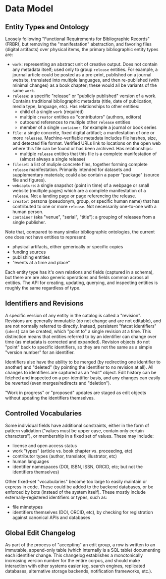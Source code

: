 # Data Model

## Entity Types and Ontology

Loosely following "Functional Requirements for Bibliographic Records" (FRBR),
but removing the "manifestation" abstraction, and favoring files (digital
artifacts) over physical items, the primary bibliographic entity types are:

- `work`: representing an abstract unit of creative output. Does not contain
  any metadata itself; used only to group `release` entities. For example, a
  journal article could be posted as a pre-print, published on a journal
  website, translated into multiple languages, and then re-published (with
  minimal changes) as a book chapter; these would all be variants of the same
  `work`.
- `release`: a specific "release" or "publicly published" version of a work.
  Contains traditional bibliographic metadata (title, date of publication,
  media type, language, etc). Has relationships to other entities:
    - child of a single `work` (required)
    - multiple `creator` entities as "contributors" (authors, editors)
    - outbound references to multiple other `release` entities
    - member of a single `container`, for example a journal or book series
- `file`: a single concrete, fixed digital artifact; a manifestation of one or
  more `releases`. Machine-verifiable metadata includes file hashes, size, and
  detected file format. Verified URLs link to locations on the open web where
  this file can be found or has been archived. Has relationships:
    - multiple `release` entities that this file is a complete manifestation of
      (almost always a single release)
- `fileset`: a list of muliple concrete files, together forming complete
  `release` manifestation. Primarily intended for datasets and supplementary
  materials; could also contain a paper "package" (source file and figures).
- `webcapture`: a single snapshot (point in time) of a webpage or small website
  (multiple pages) which are a complete manifestation of a `release`. Not a
  landing page or page referencing the release.
- `creator`: persona (pseudonym, group, or specific human name) that
  has contributed to one or more `release`. Not necessarily one-to-one with a
  human person.
- `container` (aka "venue", "serial", "title"): a grouping of releases from a
  single publisher.

Note that, compared to many similar bibliographic ontologies, the current one
does not have entities to represent:

- physical artifacts, either generically or specific copies
- funding sources
- publishing entities
- "events at a time and place"

Each entity type has it's own relations and fields (captured in a schema), but
there are are also generic operations and fields common across all entities.
The API for creating, updating, querying, and inspecting entities is roughly
the same regardless of type.

## Identifiers and Revisions

A specific version of any entity in the catalog is called a "revision".
Revisions are generally immutable (do not change and are not editable), and are
not normally referred to directly. Instead, persistent "fatcat identifiers"
(`ident`) can be created, which "point to" a single revision at a time. This
distinction means that entities referred to by an identifier can change over
time (as metadata is corrected and expanded). Revision objects do not "point"
back to specific identifiers, so they are not the same as a simple "version
number" for an identifier.

Identifiers also have the ability to be merged (by redirecting one identifier
to another) and "deleted" (by pointing the identifier to no revision at all).
All changes to identifiers are captured as an "edit" object. Edit history can
be fetched and inspected on a per-identifier basis, and any changes can easily
be reverted (even merges/redirects and "deletion").

"Work in progress" or "proposed" updates are staged as edit objects without
updating the identifiers themselves.

## Controlled Vocabularies 

Some individual fields have additional constraints, either in the form of
pattern validation ("values must be upper case, contain only certain
characters"), or membership in a fixed set of values. These may include:

- license and open access status
- work "types" (article vs. book chapter vs. proceeding, etc)
- contributor types (author, translator, illustrator, etc)
- human languages
- identifier namespaces (DOI, ISBN, ISSN, ORCID, etc; but not the identifiers
  themselves)

Other fixed-set "vocabularies" become too large to easily maintain or express
in code. These could be added to the backend databases, or be enforced by bots
(instead of the system itself). These mostly include externally-registered
identifiers or types, such as:

- file mimetypes
- identifiers themselves (DOI, ORCID, etc), by checking for registration
  against canonical APIs and databases

## Global Edit Changelog

As part of the process of "accepting" an edit group, a row is written to an
immutable, append-only table (which internally is a SQL table) documenting each
identifier change. This changelog establishes a monotonically increasing
version number for the entire corpus, and should make interaction with other
systems easier (eg, search engines, replicated databases, alternative storage
backends, notification frameworks, etc.).

